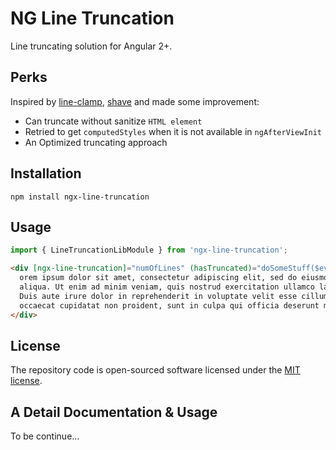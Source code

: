 # NG Line Truncation

Line truncating solution for Angular 2+.

## Perks

Inspired by [line-clamp](https://www.npmjs.com/package/line-clamp), [shave](https://www.npmjs.com/package/shave)
and made some improvement:

- Can truncate without sanitize `HTML element`
- Retried to get `computedStyles` when it is not available in `ngAfterViewInit`
- An Optimized truncating approach

## Installation

`npm install ngx-line-truncation`

## Usage

```js
import { LineTruncationLibModule } from 'ngx-line-truncation';
```

```html
<div [ngx-line-truncation]="numOfLines" (hasTruncated)="doSomeStuff($event)">
  orem ipsum dolor sit amet, consectetur adipiscing elit, sed do eiusmod tempor incididunt ut labore et dolore magna
  aliqua. Ut enim ad minim veniam, quis nostrud exercitation ullamco laboris nisi ut aliquip ex ea commodo consequat.
  Duis aute irure dolor in reprehenderit in voluptate velit esse cillum dolore eu fugiat nulla pariatur. Excepteur sint
  occaecat cupidatat non proident, sunt in culpa qui officia deserunt mollit anim id est laborum.!
</div>
```

## License

The repository code is open-sourced software licensed under the [MIT license](http://opensource.org/licenses/MIT).

## A Detail Documentation & Usage

To be continue...
